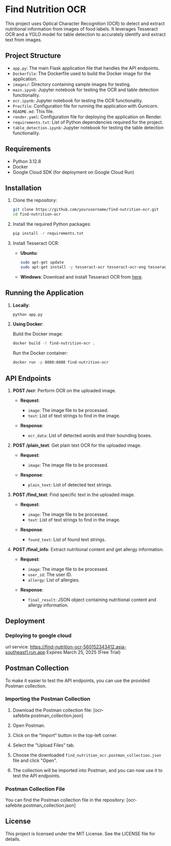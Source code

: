# Find Nutrition OCR

This project uses Optical Character Recognition (OCR) to detect and extract nutritional information from images of food labels. It leverages Tesseract OCR and a YOLO model for table detection to accurately identify and extract text from images.

## Project Structure

- `app.py`: The main Flask application file that handles the API endpoints.
- `Dockerfile`: The Dockerfile used to build the Docker image for the application.
- `images/`: Directory containing sample images for testing.
- `main.ipynb`: Jupyter notebook for testing the OCR and table detection functionality.
- `ocr.ipynb`: Jupyter notebook for testing the OCR functionality.
- `Procfile`: Configuration file for running the application with Gunicorn.
- `README.md`: This file.
- `render.yaml`: Configuration file for deploying the application on Render.
- `requirements.txt`: List of Python dependencies required for the project.
- `table_detection.ipynb`: Jupyter notebook for testing the table detection functionality.

## Requirements

- Python 3.12.8
- Docker
- Google Cloud SDK (for deployment on Google Cloud Run)

## Installation

1. Clone the repository:

    ```sh
    git clone https://github.com/yourusername/find-nutrition-ocr.git
    cd find-nutrition-ocr
    ```

2. Install the required Python packages:

    ```sh
    pip install -r requirements.txt
    ```

3. Install Tesseract OCR:

    - **Ubuntu**:
      ```sh
      sudo apt-get update
      sudo apt-get install -y tesseract-ocr tesseract-ocr-eng tesseract-ocr-all libtesseract-dev
      ```

    - **Windows**: Download and install Tesseract OCR from [here](https://github.com/tesseract-ocr/tesseract).

## Running the Application

1. **Locally**:

    ```sh
    python app.py
    ```

2. **Using Docker**:

    Build the Docker image:

    ```sh
    docker build -t find-nutrition-ocr .
    ```

    Run the Docker container:

    ```sh
    docker run -p 8080:8080 find-nutrition-ocr
    ```

## API Endpoints

1. **POST /ocr**: Perform OCR on the uploaded image.

    - **Request**:
      - `image`: The image file to be processed.
      - `text`: List of text strings to find in the image.

    - **Response**:
      - `ocr_data`: List of detected words and their bounding boxes.

2. **POST /plain_text**: Get plain text OCR for the uploaded image.

    - **Request**:
      - `image`: The image file to be processed.

    - **Response**:
      - `plain_text`: List of detected text strings.

3. **POST /find_text**: Find specific text in the uploaded image.

    - **Request**:
      - `image`: The image file to be processed.
      - `text`: List of text strings to find in the image.

    - **Response**:
      - `found_text`: List of found text strings.

4. **POST /final_info**: Extract nutritional content and get allergy information.

    - **Request**:
      - `image`: The image file to be processed.
      - `user_id`: The user ID.
      - `allergy`: List of allergies.

    - **Response**:
      - `final_result`: JSON object containing nutritional content and allergy information.

## Deployment

### Deploying to google cloud 

url service: https://find-nutrition-ocr-560152343412.asia-southeast1.run.app
Expires March 25, 2025 (Free Trial)

## Postman Collection

To make it easier to test the API endpoints, you can use the provided Postman collection.

### Importing the Postman Collection

1. Download the Postman collection file: [ocr-safebite.postman_collection.json]

2. Open Postman.

3. Click on the "Import" button in the top-left corner.

4. Select the "Upload Files" tab.

5. Choose the downloaded `find_nutrition_ocr.postman_collection.json` file and click "Open".

6. The collection will be imported into Postman, and you can now use it to test the API endpoints.

### Postman Collection File

You can find the Postman collection file in the repository: [ocr-safebite.postman_collection.json]

## License

This project is licensed under the MIT License. See the LICENSE file for details.